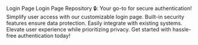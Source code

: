 Login Page 
Login Page Repository 🔒: Your go-to for secure authentication! Simplify user access with our customizable login page. Built-in security features ensure data protection. Easily integrate with existing systems. Elevate user experience while prioritizing privacy. Get started with hassle-free authentication today!
